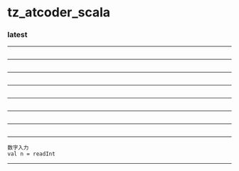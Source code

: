 # tz_atcoder_scala

### latest

---
```

```
---
```

```
---
```

```
---
```

```
---
```

```
---
```

```
---
```

```
---
```
数字入力
val n = readInt
```
---
